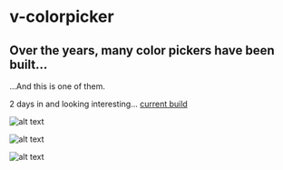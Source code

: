 # v-colorpicker

## Over the years, many color pickers have been built...
...And this is one of them.

2 days in and looking interesting... [current build](http://thewebkid.com/cp/)

![alt text](http://thewebkid.com/colorpicker1.png)

![alt text](http://thewebkid.com/colorpicker2.png)

![alt text](http://thewebkid.com/colorpicker3.png)


